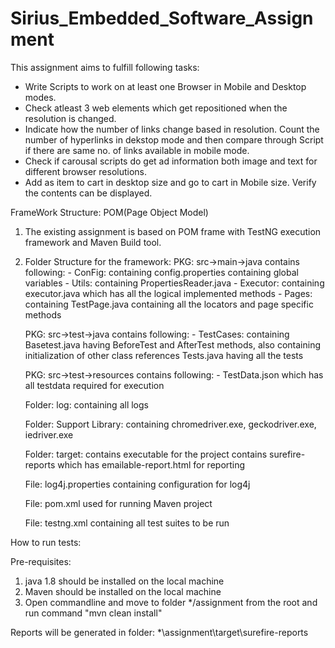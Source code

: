 # Sirius_Embedded_Software_Assignment

This assignment aims to fulfill following tasks:
- Write Scripts to work on at least one Browser in Mobile and Desktop modes.
- Check atleast 3 web elements which get repositioned when the resolution is changed.
- Indicate how the number of links change based in resolution. Count the number of hyperlinks in dekstop mode and then compare through Script if there are same no. of links available in mobile mode.
- Check if carousal scripts do get ad information both image and text for different browser resolutions.
- Add as item to cart in desktop size and go to cart in Mobile size. Verify the contents can be displayed.


FrameWork Structure: POM(Page Object Model)
1. The existing assignment is based on POM frame with TestNG execution framework and Maven Build tool.
2. Folder Structure for the framework:
	PKG: src->main->java contains following:
				- ConFig: containing config.properties containing global variables
				- Utils: containing PropertiesReader.java
				- Executor: containing executor.java which has all the logical implemented methods
				- Pages: containing TestPage.java containing all the locators and page specific methods
				
	PKG: src->test->java contains following:
				- TestCases: containing Basetest.java having BeforeTest and AfterTest methods, also containing initialization of other class references
										Tests.java having all the tests
										
	PKG: src->test->resources contains following:
				- TestData.json which has all testdata required for execution
	
	Folder: log: containing all logs
	
	Folder: Support Library: containing chromedriver.exe, geckodriver.exe, iedriver.exe
	
	Folder: target:  contains executable for the project
					 contains surefire-reports which has emailable-report.html for reporting
					 
	File: log4j.properties containing configuration for log4j
	
	File: pom.xml used for running Maven project
	
	File: testng.xml containing all test suites to be run
	

How to run tests:

Pre-requisites:
1. java 1.8 should be installed on the local machine
2. Maven should be installed on the local machine
3. Open commandline and move to folder */assignment from the root and run command "mvn clean install"

Reports will be generated in folder: *\assignment\target\surefire-reports